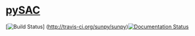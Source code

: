 # [pySAC](http://pysac.readthedocs.org/) 
[![Build Status](https://secure.travis-ci.org/pysac/pysac.png)] (http://travis-ci.org/sunpy/sunpy)[![Documentation Status](https://readthedocs.org/projects/pysac/badge/?version=latest)](https://readthedocs.org/projects/pysac/?badge=latest)

